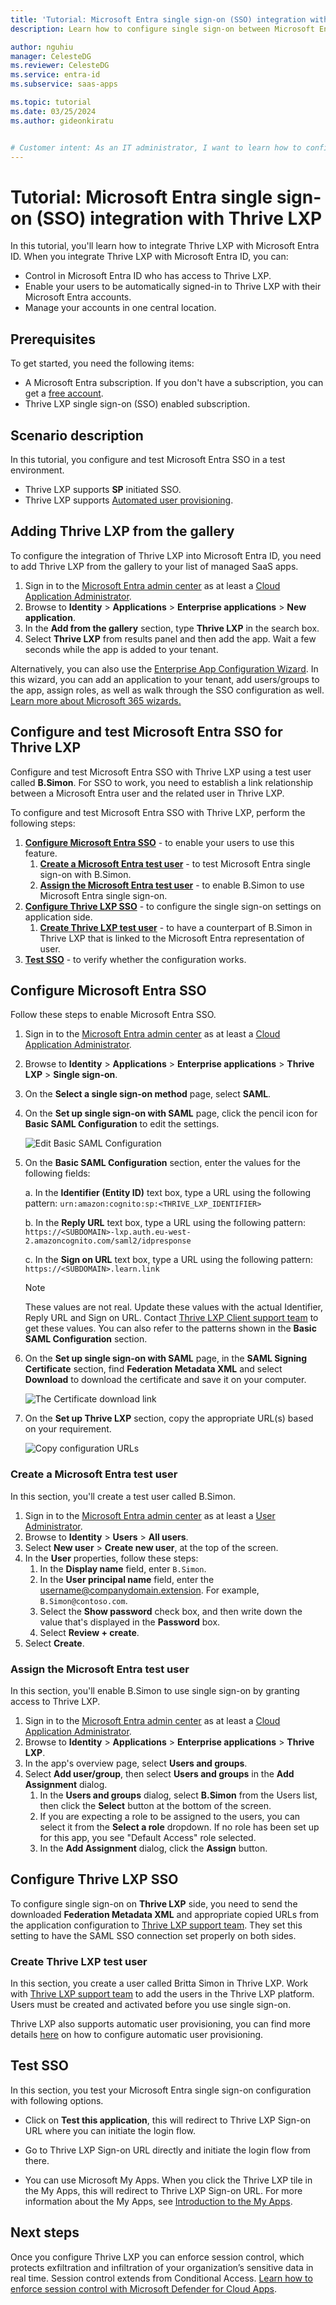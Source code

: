 ```yaml
---
title: 'Tutorial: Microsoft Entra single sign-on (SSO) integration with Thrive LXP'
description: Learn how to configure single sign-on between Microsoft Entra ID and Thrive LXP.

author: nguhiu
manager: CelesteDG
ms.reviewer: CelesteDG
ms.service: entra-id
ms.subservice: saas-apps

ms.topic: tutorial
ms.date: 03/25/2024
ms.author: gideonkiratu


# Customer intent: As an IT administrator, I want to learn how to configure single sign-on between Microsoft Entra ID and Thrive LXP so that I can control who has access to Thrive LXP, enable automatic sign-in with Microsoft Entra accounts, and manage my accounts in one central location.
---
```


# Tutorial: Microsoft Entra single sign-on (SSO) integration with Thrive LXP

In this tutorial, you'll learn how to integrate Thrive LXP with Microsoft Entra ID. When you integrate Thrive LXP with Microsoft Entra ID, you can:

* Control in Microsoft Entra ID who has access to Thrive LXP.
* Enable your users to be automatically signed-in to Thrive LXP with their Microsoft Entra accounts.
* Manage your accounts in one central location.

## Prerequisites

To get started, you need the following items:

* A Microsoft Entra subscription. If you don't have a subscription, you can get a [free account](https://azure.microsoft.com/free/).
* Thrive LXP single sign-on (SSO) enabled subscription.

## Scenario description

In this tutorial, you configure and test Microsoft Entra SSO in a test environment.

* Thrive LXP supports **SP** initiated SSO.
* Thrive LXP supports [Automated user provisioning](thrive-lxp-provisioning-tutorial.md).

## Adding Thrive LXP from the gallery

To configure the integration of Thrive LXP into Microsoft Entra ID, you need to add Thrive LXP from the gallery to your list of managed SaaS apps.

1. Sign in to the [Microsoft Entra admin center](https://entra.microsoft.com) as at least a [Cloud Application Administrator](~/identity/role-based-access-control/permissions-reference.md#cloud-application-administrator).
1. Browse to **Identity** > **Applications** > **Enterprise applications** > **New application**.
1. In the **Add from the gallery** section, type **Thrive LXP** in the search box.
1. Select **Thrive LXP** from results panel and then add the app. Wait a few seconds while the app is added to your tenant.

 Alternatively, you can also use the [Enterprise App Configuration Wizard](https://portal.office.com/AdminPortal/home?Q=Docs#/azureadappintegration). In this wizard, you can add an application to your tenant, add users/groups to the app, assign roles, as well as walk through the SSO configuration as well. [Learn more about Microsoft 365 wizards.](/microsoft-365/admin/misc/azure-ad-setup-guides)

<a name='configure-and-test-azure-ad-sso-for-thrive-lxp'></a>

## Configure and test Microsoft Entra SSO for Thrive LXP

Configure and test Microsoft Entra SSO with Thrive LXP using a test user called **B.Simon**. For SSO to work, you need to establish a link relationship between a Microsoft Entra user and the related user in Thrive LXP.

To configure and test Microsoft Entra SSO with Thrive LXP, perform the following steps:

1. **[Configure Microsoft Entra SSO](#configure-azure-ad-sso)** - to enable your users to use this feature.
    1. **[Create a Microsoft Entra test user](#create-an-azure-ad-test-user)** - to test Microsoft Entra single sign-on with B.Simon.
    1. **[Assign the Microsoft Entra test user](#assign-the-azure-ad-test-user)** - to enable B.Simon to use Microsoft Entra single sign-on.
1. **[Configure Thrive LXP SSO](#configure-thrive-lxp-sso)** - to configure the single sign-on settings on application side.
    1. **[Create Thrive LXP test user](#create-thrive-lxp-test-user)** - to have a counterpart of B.Simon in Thrive LXP that is linked to the Microsoft Entra representation of user.
1. **[Test SSO](#test-sso)** - to verify whether the configuration works.

<a name='configure-azure-ad-sso'></a>

## Configure Microsoft Entra SSO

Follow these steps to enable Microsoft Entra SSO.

1. Sign in to the [Microsoft Entra admin center](https://entra.microsoft.com) as at least a [Cloud Application Administrator](~/identity/role-based-access-control/permissions-reference.md#cloud-application-administrator).
1. Browse to **Identity** > **Applications** > **Enterprise applications** > **Thrive LXP** > **Single sign-on**.
1. On the **Select a single sign-on method** page, select **SAML**.
1. On the **Set up single sign-on with SAML** page, click the pencil icon for **Basic SAML Configuration** to edit the settings.

   ![Edit Basic SAML Configuration](common/edit-urls.png)

1. On the **Basic SAML Configuration** section, enter the values for the following fields:

    a. In the **Identifier (Entity ID)** text box, type a URL using the following pattern:
    `urn:amazon:cognito:sp:<THRIVE_LXP_IDENTIFIER>`

    b. In the **Reply URL** text box, type a URL using the following pattern:
    `https://<SUBDOMAIN>-lxp.auth.eu-west-2.amazoncognito.com/saml2/idpresponse`

	c. In the **Sign on URL** text box, type a URL using the following pattern:
    `https://<SUBDOMAIN>.learn.link`

	> [!NOTE]
	> These values are not real. Update these values with the actual Identifier, Reply URL and Sign on URL. Contact [Thrive LXP Client support team](mailto:support@thrivelearning.com) to get these values. You can also refer to the patterns shown in the **Basic SAML Configuration** section.

1. On the **Set up single sign-on with SAML** page, in the **SAML Signing Certificate** section,  find **Federation Metadata XML** and select **Download** to download the certificate and save it on your computer.

	![The Certificate download link](common/metadataxml.png)

1. On the **Set up Thrive LXP** section, copy the appropriate URL(s) based on your requirement.

	![Copy configuration URLs](common/copy-configuration-urls.png)

<a name='create-an-azure-ad-test-user'></a>

### Create a Microsoft Entra test user

In this section, you'll create a test user called B.Simon.

1. Sign in to the [Microsoft Entra admin center](https://entra.microsoft.com) as at least a [User Administrator](~/identity/role-based-access-control/permissions-reference.md#user-administrator).
1. Browse to **Identity** > **Users** > **All users**.
1. Select **New user** > **Create new user**, at the top of the screen.
1. In the **User** properties, follow these steps:
   1. In the **Display name** field, enter `B.Simon`.  
   1. In the **User principal name** field, enter the username@companydomain.extension. For example, `B.Simon@contoso.com`.
   1. Select the **Show password** check box, and then write down the value that's displayed in the **Password** box.
   1. Select **Review + create**.
1. Select **Create**.

<a name='assign-the-azure-ad-test-user'></a>

### Assign the Microsoft Entra test user

In this section, you'll enable B.Simon to use single sign-on by granting access to Thrive LXP.

1. Sign in to the [Microsoft Entra admin center](https://entra.microsoft.com) as at least a [Cloud Application Administrator](~/identity/role-based-access-control/permissions-reference.md#cloud-application-administrator).
1. Browse to **Identity** > **Applications** > **Enterprise applications** > **Thrive LXP**.
1. In the app's overview page, select **Users and groups**.
1. Select **Add user/group**, then select **Users and groups** in the **Add Assignment** dialog.
   1. In the **Users and groups** dialog, select **B.Simon** from the Users list, then click the **Select** button at the bottom of the screen.
   1. If you are expecting a role to be assigned to the users, you can select it from the **Select a role** dropdown. If no role has been set up for this app, you see "Default Access" role selected.
   1. In the **Add Assignment** dialog, click the **Assign** button.

## Configure Thrive LXP SSO

To configure single sign-on on **Thrive LXP** side, you need to send the downloaded **Federation Metadata XML** and appropriate copied URLs from the application configuration to [Thrive LXP support team](mailto:support@thrivelearning.com). They set this setting to have the SAML SSO connection set properly on both sides.

### Create Thrive LXP test user

In this section, you create a user called Britta Simon in Thrive LXP. Work with [Thrive LXP support team](mailto:support@thrivelearning.com) to add the users in the Thrive LXP platform. Users must be created and activated before you use single sign-on.

Thrive LXP also supports automatic user provisioning, you can find more details [here](./thrive-lxp-provisioning-tutorial.md) on how to configure automatic user provisioning.

## Test SSO 

In this section, you test your Microsoft Entra single sign-on configuration with following options. 

* Click on **Test this application**, this will redirect to Thrive LXP Sign-on URL where you can initiate the login flow. 

* Go to Thrive LXP Sign-on URL directly and initiate the login flow from there.

* You can use Microsoft My Apps. When you click the Thrive LXP tile in the My Apps, this will redirect to Thrive LXP Sign-on URL. For more information about the My Apps, see [Introduction to the My Apps](https://support.microsoft.com/account-billing/sign-in-and-start-apps-from-the-my-apps-portal-2f3b1bae-0e5a-4a86-a33e-876fbd2a4510).

## Next steps

Once you configure Thrive LXP you can enforce session control, which protects exfiltration and infiltration of your organization’s sensitive data in real time. Session control extends from Conditional Access. [Learn how to enforce session control with Microsoft Defender for Cloud Apps](/cloud-app-security/proxy-deployment-any-app).
